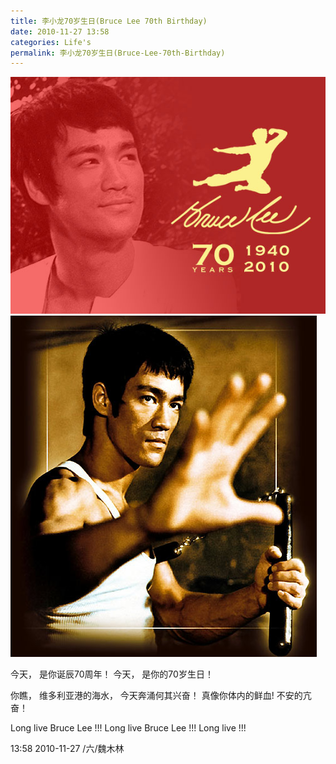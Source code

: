 ```yaml
---
title: 李小龙70岁生日(Bruce Lee 70th Birthday)
date: 2010-11-27 13:58
categories: Life's
permalink: 李小龙70岁生日(Bruce-Lee-70th-Birthday)
---
```


![](/image/图/李小龙70岁生日01.jpg)
![](/image/图/李小龙70岁生日02.jpg)

今天，
是你诞辰70周年！
今天，
是你的70岁生日！

你瞧，
维多利亚港的海水，
今天奔涌何其兴奋！
真像你体内的鲜血!
不安的亢奋！

Long live Bruce Lee !!!
Long live Bruce Lee !!!
Long live !!!

13:58 2010-11-27 /六/魏木林